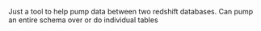 Just a tool to help pump data between two redshift databases. Can pump an entire schema over or do individual tables
